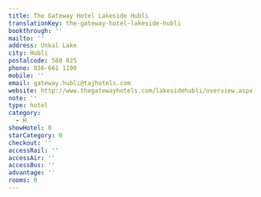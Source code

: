 ```yaml
---
title: The Gateway Hotel Lakeside Hubli
translationKey: the-gateway-hotel-lakeside-hubli
bookthrough: ''
mailto: ''
address: Unkal Lake
city: Hubli
postalcode: 580 025
phone: 836-661 1100
mobile: ''
email: gateway.hubli@tajhotels.com
website: http://www.thegatewayhotels.com/lakesidehubli/overview.aspx
note: ''
type: hotel
category:
  - H
showHotel: 0
starCategory: 0
checkout: ''
accessRail: ''
accessAir: ''
accessBus: ''
advantage: ''
rooms: 0
---
```

